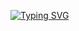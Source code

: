
[![Typing SVG](https://readme-typing-svg.herokuapp.com?size=32&vCenter=true&width=760&lines=Scala+Practical+01)](https://git.io/typing-svg)
